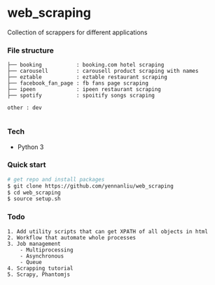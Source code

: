 # web_scraping


Collection of scrappers for different applications 


### File structure 

```
├── booking           : booking.com hotel scraping 
├── carousell         : carousell product scraping with names
├── eztable           : eztable restaurant scraping
├── facebook_fan_page : fb fans page scraping
├── ipeen             : ipeen restaurant scraping
├── spotify           : spoitify songs scraping

other : dev 


```

### Tech 

- Python 3  


### Quick start

```bash
# get repo and install packages 
$ git clone https://github.com/yennanliu/web_scraping
$ cd web_scraping 
$ source setup.sh
```


### Todo 
```
1. Add utility scripts that can get XPATH of all objects in html
2. Workflow that automate whole processes
3. Job management 
	- Multiprocessing
	- Asynchronous
	- Queue 
4. Scrapping tutorial 
5. Scrapy, Phantomjs 

```



